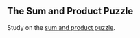 ## The Sum and Product Puzzle

Study on the [sum and product puzzle](http://www.legendu.net/en/blog/the-sum-and-product-puzzle/).
